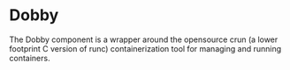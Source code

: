 # Dobby
The Dobby component is a wrapper around the opensource crun (a lower footprint C version of runc) containerization tool for managing and running containers.
